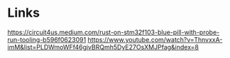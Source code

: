 # Links
https://circuit4us.medium.com/rust-on-stm32f103-blue-pill-with-probe-run-tooling-b596f0623091
https://www.youtube.com/watch?v=ThnvxxA-imM&list=PLDWmoWFf46givBRQmh5DyE27OsXMJPfag&index=8
